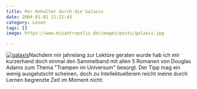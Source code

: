 ```yaml
---
title: Per Anhalter durch die Galaxis
date: 2004-01-01 21:21:43
category: Lesen
tags: []
image: https://www.misantropolis.de/images/posts/galaxis.jpg

---
```


[![](http://www.misantropolis.de/wp-content/uploads/2008/04/galaxis.jpg "galaxis")](http://www.misantropolis.de/wp-content/uploads/2008/04/galaxis.jpg)Nachdem mir jahrelang zur Lektüre geraten wurde hab ich mir kurzerhand doch einmal den Sammelband mit allen 5 Romanen von Douglas Adams zum Thema "Trampen im Universum" besorgt. Der Tipp mag ein wenig ausgelutscht scheinen, doch zu Intellektuellerem reicht meine durch Lernen begrenzte Zeit im Moment nicht.
